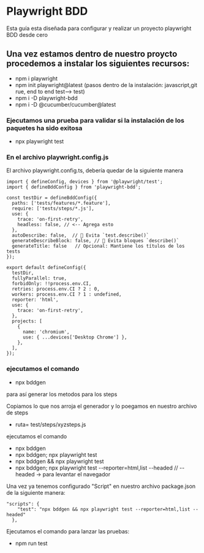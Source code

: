 # Playwright BDD
Esta guía esta diseñada para configurar y realizar un proyecto playwright BDD desde cero

##  Una vez estamos dentro de nuestro proycto procedemos a instalar los siguientes recursos:
* npm i playwright
* npm init playwright@latest (pasos dentro de la instalación: javascript,git rue, end to end test—> test)
* npm i -D playwright-bdd
* npm i -D @cucumber/cucumber@latest

### Ejecutamos una prueba para validar si la instalación de los paquetes ha sido exitosa
* npx playwright test


### En el archivo playwright.config.js
El archivo playwright.config.ts, debería quedar de la siguiente manera
```
import { defineConfig, devices } from '@playwright/test';
import { defineBddConfig } from 'playwright-bdd';

const testDir = defineBddConfig({
  paths: ['tests/features/*.feature'],
  require: ['tests/steps/*.js'],
  use: {
    trace: 'on-first-retry',
    headless: false, // <-- Agrega esto
  },
  autoDescribe: false,  // 🔴 Evita `test.describe()`
  generateDescribeBlock: false, // 🔴 Evita bloques `describe()`
  generateTitle: false   // Opcional: Mantiene los títulos de los tests
});

export default defineConfig({
  testDir,
  fullyParallel: true,
  forbidOnly: !!process.env.CI,
  retries: process.env.CI ? 2 : 0,
  workers: process.env.CI ? 1 : undefined,
  reporter: 'html',
  use: {
    trace: 'on-first-retry',
  },
  projects: [
    {
      name: 'chromium',
      use: { ...devices['Desktop Chrome'] },
    },
  ],
});
```
### ejecutamos el comando
* npx bddgen

para así generar los metodos para los steps

Copiamos lo que nos arroja el generador y lo poegamos en nuestro archivo de steps
* ruta= test/steps/xyzsteps.js

ejecutamos el comando
* npx bddgen
* npx bddgen; npx playwright test
* npx bddgen && npx playwright test
* npx bddgen; npx playwright test --reporter=html,list --headed // --headed -> para levantar el navegador

Una vez ya tenemos configurado "Script" en nuestro archivo package.json de la siguiente manera:
```
"scripts": {    
    "test": "npx bddgen && npx playwright test --reporter=html,list --headed"
  },
```
Ejecutamos el comando para lanzar las pruebas:
* npm run test


